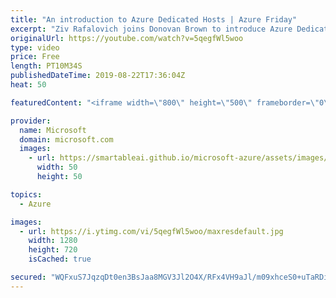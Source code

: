```yaml
---
title: "An introduction to Azure Dedicated Hosts | Azure Friday"
excerpt: "Ziv Rafalovich joins Donovan Brown to introduce Azure Dedicated Host, which is a service that provides physical servers - able to host one or more virtual machines - dedicated to one Azure subscription.  Dedicated hosts are the same physical servers used in our data centers, provided as a resource. You"
originalUrl: https://youtube.com/watch?v=5qegfWl5woo
type: video
price: Free
length: PT10M34S
publishedDateTime: 2019-08-22T17:36:04Z
heat: 50

featuredContent: "<iframe width=\"800\" height=\"500\" frameborder=\"0\" src=\"https://www.youtube.com/embed/5qegfWl5woo\" allow=\"accelerometer; autoplay; encrypted-media; gyroscope; picture-in-picture\" allowfullscreen></iframe>"

provider:
  name: Microsoft
  domain: microsoft.com
  images:
    - url: https://smartableai.github.io/microsoft-azure/assets/images/organizations/microsoft.com-50x50.jpg
      width: 50
      height: 50

topics:
  - Azure

images:
  - url: https://i.ytimg.com/vi/5qegfWl5woo/maxresdefault.jpg
    width: 1280
    height: 720
    isCached: true

secured: "WQFxuS7JqzqDt0en3BsJaa8MGV3Jl2O4X/RFx4VH9aJl/m09xhceS0+uTaRDi5QkLst8zAD4G5L1+BM8BJRccMczl4tLmjDT6GSMvzQjyZO4JK6eCek3DdqTbgLPi7vpSyqKyksvK3LGXQ3ZKPeMrpFmDgdCwao0ylqo6fAfx9NyrRHGO5+X68FwC0nDOjKIsPZBX4qATame+jFn1EeaMLyp8xSP7yHNDsNCuyWRJeb6ofipIINIjhJA6OKafNLMmzaQ/X3xppkwq0kVQn9qpnkLr3IT5b0HjHD59JZ46hAtey0SFU/2y/RIZcRQhrg49c4WU3M7OyUqDGqv3a4R/JpSfKc6OI6Qr79V5pxrKzzJxwGi2PXTTGz+GiqJMmdt2B6bRRHyumUwY/Jomf8IKxbgsXZ4aWh3CKiMxJbbnd0=;0gejJx95bYiACQrnF9IXDQ=="
---
```


